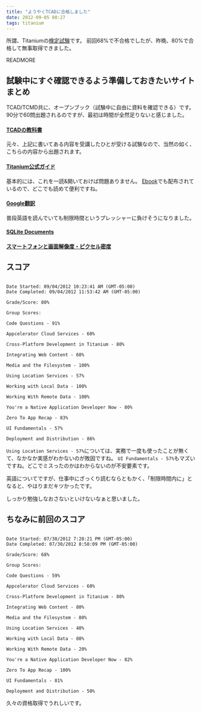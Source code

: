 ```yaml
---
title: "ようやくTCADに合格しました"
date: 2012-09-05 08:27
tags: titanium
---
```


所謂、Titaniumの[検定試験](http://training.appcelerator.com/get-certified)です。
前回68%で不合格でしたが、昨晩、80%で合格して無事取得できました。

READMORE

## 試験中にすぐ確認できるよう準備しておきたいサイトまとめ

TCAD/TCMD共に、オープンブック（試験中に自由に資料を確認できる）です。
90分で60問出題されるのですが、最初は時間が全然足りないと感じました。

#### [TCADの教科書](https://wiki.appcelerator.org/display/td/TCAD+Course+Labs)

元々、上記に書いてある内容を受講したひとが受ける試験なので、当然の如く、こちらの内容から出題されます。

#### [Titanium公式ガイド](http://docs.appcelerator.com/titanium/2.1/#!/guide/Building_Mobile_Applications_with_Titanium)

基本的には、これを一読&開いておけば問題ありません。
[Ebook](http://docs.appcelerator.com/titanium/2.1/#!/guide/BNAPP_ebook)でも配布されているので、どこでも読めて便利ですね。

#### [Google翻訳](http://translate.google.co.jp/?hl=ja&tab=TT)

普段英語を読んでいても制限時間というプレッシャーに負けそうになりました。

#### [SQLite Documents](http://www.sqlite.org/docs.html)

#### [スマートフォンと画面解像度・ピクセル密度](http://myakura.github.com/n/density.html)

## スコア

```

Date Started: 09/04/2012 10:23:41 AM (GMT-05:00)
Date Completed: 09/04/2012 11:53:42 AM (GMT-05:00)

Grade/Score: 80%

Group Scores:

Code Questions - 91%

Appcelerator Cloud Services - 60%

Cross-Platform Development in Titanium - 80%

Integrating Web Content - 60%

Media and the Filesystem - 100%

Using Location Services - 57%

Working with Local Data - 100%

Working With Remote Data - 100%

You're a Native Application Developer Now - 80%

Zero To App Recap - 83%

UI Fundamentals - 57%

Deployment and Distribution - 86%
```

`Using Location Services - 57%`については、実務で一度も使ったことが無くて、なかなか実感がわかないのが敗因ですね。
`UI Fundamentals - 57%`もマズいですね。どこでミスったのかはわからないのが不安要素です。

英語についてですが、仕事中にざっくり読むならともかく、「制限時間内に」となると、やはりまだキツかったです。

しっかり勉強しなおさないといけないなぁと思いました。

## ちなみに前回のスコア

```

Date Started: 07/30/2012 7:28:21 PM (GMT-05:00)
Date Completed: 07/30/2012 8:58:09 PM (GMT-05:00)

Grade/Score: 68%

Group Scores:

Code Questions - 59%

Appcelerator Cloud Services - 60%

Cross-Platform Development in Titanium - 80%

Integrating Web Content - 80%

Media and the Filesystem - 80%

Using Location Services - 40%

Working with Local Data - 80%

Working With Remote Data - 20%

You're a Native Application Developer Now - 82%

Zero To App Recap - 100%

UI Fundamentals - 81%

Deployment and Distribution - 50%
```

久々の資格取得でうれしいです。
